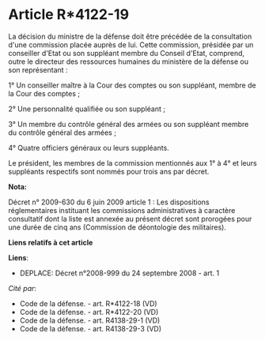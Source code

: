# Article R*4122-19

La décision du ministre de la défense doit être précédée de la consultation d'une commission placée auprès de lui. Cette
commission, présidée par un conseiller d'Etat ou son suppléant membre du Conseil d'Etat, comprend, outre le directeur des
ressources humaines du ministère de la défense ou son représentant : 

1° Un conseiller maître à la Cour des comptes ou son suppléant, membre de la Cour des comptes ; 

2° Une personnalité qualifiée ou son suppléant ; 

3° Un membre du contrôle général des armées ou son suppléant membre du contrôle général des armées ; 

4° Quatre officiers généraux ou leurs suppléants. 

Le président, les membres de la commission mentionnés aux 1° à 4° et leurs suppléants respectifs sont nommés pour trois ans
par décret.

**Nota:**

Décret n° 2009-630 du 6 juin 2009 article 1 : Les dispositions réglementaires instituant les commissions administratives à
caractère consultatif dont la liste est annexée au présent décret sont prorogées pour une durée de cinq ans (Commission de
déontologie des militaires).

**Liens relatifs à cet article**

**Liens**:

  - DEPLACE: Décret n°2008-999 du 24 septembre 2008 - art. 1

_Cité par_:

  - Code de la défense. - art. R*4122-18 (VD)
  - Code de la défense. - art. R*4122-20 (VD)
  - Code de la défense. - art. R4138-29-1 (VD)
  - Code de la défense. - art. R4138-29-3 (VD)
